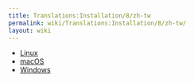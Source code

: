 ```yaml
---
title: Translations:Installation/8/zh-tw
permalink: wiki/Translations:Installation/8/zh-tw/
layout: wiki
---
```


-   [Linux](/wiki/Linux_installation "wikilink")
-   [macOS](/wiki/MacOS_installation "wikilink")
-   [Windows](/wiki/Windows_installation "wikilink")
